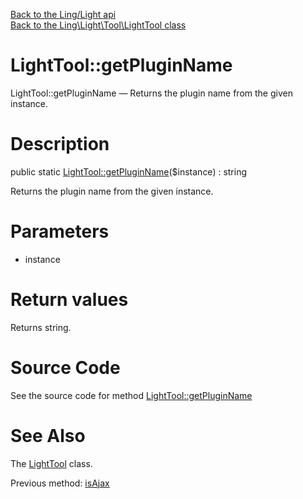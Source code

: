 [Back to the Ling/Light api](https://github.com/lingtalfi/Light/blob/master/doc/api/Ling/Light.md)<br>
[Back to the Ling\Light\Tool\LightTool class](https://github.com/lingtalfi/Light/blob/master/doc/api/Ling/Light/Tool/LightTool.md)


LightTool::getPluginName
================



LightTool::getPluginName — Returns the plugin name from the given instance.




Description
================


public static [LightTool::getPluginName](https://github.com/lingtalfi/Light/blob/master/doc/api/Ling/Light/Tool/LightTool/getPluginName.md)($instance) : string




Returns the plugin name from the given instance.




Parameters
================


- instance

    


Return values
================

Returns string.








Source Code
===========
See the source code for method [LightTool::getPluginName](https://github.com/lingtalfi/Light/blob/master/Tool/LightTool.php#L43-L49)


See Also
================

The [LightTool](https://github.com/lingtalfi/Light/blob/master/doc/api/Ling/Light/Tool/LightTool.md) class.

Previous method: [isAjax](https://github.com/lingtalfi/Light/blob/master/doc/api/Ling/Light/Tool/LightTool/isAjax.md)<br>

